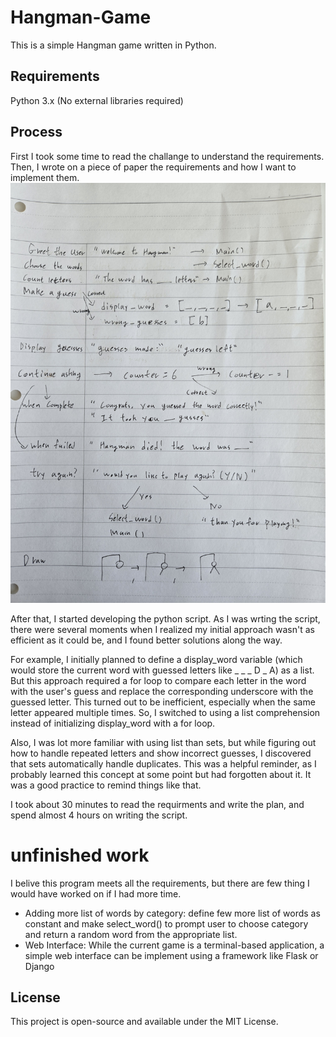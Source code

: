 # Hangman-Game
This is a simple Hangman game written in Python.

## Requirements
Python 3.x (No external libraries required)

## Process
First I took some time to read the challange to understand the requirements.
Then, I wrote on a piece of paper the requirements and how I want to implement them.
![Hangman Game](image/1.jpg)

After that, I started developing the python script.
As I was wrting the script, there were several moments when I realized my initial approach wasn't as efficient as it could be, and I found better solutions along the way.

For example, I initially planned to define a display_word variable (which would store the current word with guessed letters like _ _ _ D _ A) as a list. But this approach required a for loop to compare each letter in the word with the user's guess and replace the corresponding underscore with the guessed letter. This turned out to be inefficient, especially when the same letter appeared multiple times. So, I switched to using a list comprehension instead of initializing display_word with a for loop.

Also, I was lot more familiar with using list than sets, but while figuring out how to handle repeated letters and show incorrect guesses, I discovered that sets automatically handle duplicates. This was a helpful reminder, as I probably learned this concept at some point but had forgotten about it. It was a good practice to remind things like that.

I took about 30 minutes to read the requirments and write the plan, and spend almost 4 hours on writing the script.

# unfinished work
I belive this program meets all the requirements, but there are few thing I would have worked on if I had more time.

- Adding more list of words by category: define few more list of words as constant and make select_word() to prompt user to choose category and return a random word from the appropriate list.
- Web Interface: While the current game is a terminal-based application, a simple web interface can be implement using a framework like Flask or Django

## License
This project is open-source and available under the MIT License.